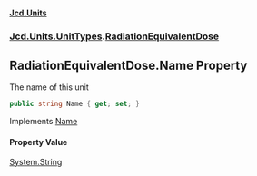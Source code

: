 #### [Jcd.Units](index.md 'index')
### [Jcd.Units.UnitTypes](Jcd.Units.UnitTypes.md 'Jcd.Units.UnitTypes').[RadiationEquivalentDose](Jcd.Units.UnitTypes.RadiationEquivalentDose.md 'Jcd.Units.UnitTypes.RadiationEquivalentDose')

## RadiationEquivalentDose.Name Property

The name of this unit

```csharp
public string Name { get; set; }
```

Implements [Name](Jcd.Units.IUnitOfMeasure_TUnits_.Name.md 'Jcd.Units.IUnitOfMeasure<TUnits>.Name')

#### Property Value
[System.String](https://docs.microsoft.com/en-us/dotnet/api/System.String 'System.String')